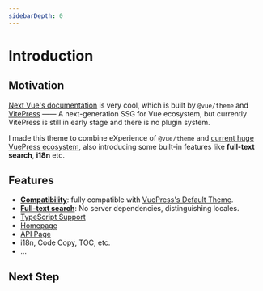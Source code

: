 ```yaml
---
sidebarDepth: 0
---
```


# Introduction

## Motivation

[Next Vue's documentation](https://staging.vuejs.org/) is very cool, which is built by `@vue/theme` and [VitePress](https://github.com/vuejs/vitepress) —— A next-generation SSG for Vue ecosystem, but currently VitePress is still in early stage and there is no plugin system.

I made this theme to combine eXperience of `@vue/theme` and [current huge VuePress ecosystem](https://github.com/vuepress/awesome-vuepress/), also introducing some built-in features like **full-text search**, **i18n** etc.

## Features

- [**Compatibility**](./migration.md): fully compatible with [VuePress's Default Theme](https://vuepress.vuejs.org/theme/default-theme-config.md).
- [**Full-text search**](./search.md): No server dependencies, distinguishing locales.
- [TypeScript Support](./configuration.md)
- [Homepage](./home.md)
- [API Page](./api-page.md)
- i18n, Code Copy, TOC, etc.
- ...

## Next Step

<NextSteps>
  <Step href="/guide/getting-started.html" title="Getting Started" description="Learn how to quickly install and use this theme."/>
  <Step href="/api/" title="Config" description="Learn about the configuration of this theme."/>
  <Step href="/guide/migration.html" title="Migration" description="Migrate from other VuePress themes."/>
</NextSteps>

